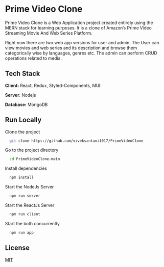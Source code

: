 
# Prime Video Clone

Prime Video Clone is a Web Application project created entirely using the MERN stack for learning purposes. It is a clone of Amazon’s Prime Video Streaming Movie And Web Series Platform.

Right now there are two web app versions for user and admin.
The User can view movies and web series and its description and browse them categorically wise by languages, genres etc. The admin can perform CRUD operations related to media.


## Tech Stack

**Client:** React, Redux, Styled-Components, MUI

**Server:** Nodejs

**Database:** MongoDB


## Run Locally

Clone the project

```bash
  git clone https://github.com/viveksantani1017/PrimeVideoClone
```

Go to the project directory

```bash
  cd PrimeVideoClone-main
```

Install dependencies

```bash
  npm install
```

Start the NodeJs Server

```bash
  npm run server

```
Start the ReactJs Server

```bash
  npm run client

```
Start the both concurrently

```bash
  npm run app
```


## License

[MIT](https://choosealicense.com/licenses/mit/)

